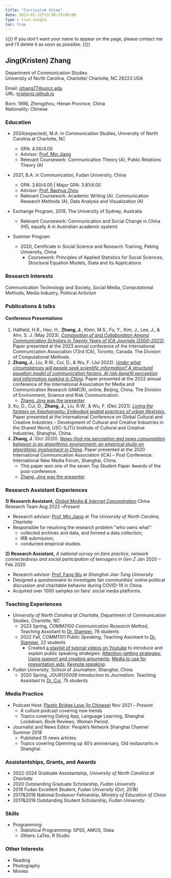 ```yaml
---
title: "Curriculum Vitae"
date: 2023-01-11T13:50:21+08:00
type : list-single
toc: true
---
```

{{<block class="note">}}
If you don't want your name to appear on the page, please contact me and I'll delete it as soon as possible.
{{<end>}}

## Jing(Kristen) Zhang

Department of Communication Studies\
University of North Carolina, Charlotte/
Charlotte, NC 28223 USA

Email: jzhang77@uncc.edu\
URL: [kristenjz.github.io](https://kristenjz.github.io/)

Born: 1998, Zhengzhou, Henan Province, China\
Nationality: Chinese

### Education
- 2024(expected), M.A.  in Communication Studies, University of North Carolina at Charlotte, NC
  - GPA: 4.00/4.00
  - Advisor: [Prof. Min Jiang](https://pages.charlotte.edu/min-jiang/) 
  - Relevant Coursework: Communication Theory (A), Public Relations Theory (A)
- 2021, B.A. in Communication, Fudan University, China
  - GPA: 3.60/4.00 | Major GPA: 3.81/4.00
  - Advisor: [Prof. Baohua Zhou](http://www.xwxy.fudan.edu.cn/dm/Show.aspx?info_lb=4&flag=4&info_id=7)
  - Relevant Coursework: Academic Writing (A), Communication Research Methods (A), Data Analysis and Visualization (A)
- Exchange Program, 2019, The University of Sydney, Australia
  - Relevant Coursework: Communication and Social Change in China (HD, equally A in Australian academic system)

- Summer Program
  - 2020, Certificate in Social Science and Research Training, Peking University, China
    - Coursework: Principles of Applied Statistics for Social Sciences, Structural Equation Models, Stata and its Applications

### Research Interests
Communication Technology and Society, Social Media, Computational Methods, Media Industry, Political Activism

### Publications & talks
#### Conference Presentations
1. Hatfield, H.R., Hao, H., **Zhang, J.**, Klein, M.S., Fu, Y., Kim, J., Lee, J., & Ahn, S. J. (May 2023). [*Composition of and Collaboration Among Communication Scholars in Twenty Years of ICA Journals (2000-2022)*](https://kristenjz.github.io/file/ICA2023_CompMethods.pdf). Paper presented at the 2023 annual conference of the International Communication Association (73rd ICA), Toronto, Canada. The Division of Computational Methods.
2. **Zhang, J.**, Liu, R.W., Cui, D., & Wu, F. (Jul 2022). [*Under what circumstances will people seek scientific information? A structural equation model of communication factors, AI risk-benefit perception and information seeking in China*](https://kristenjz.github.io/file/IAMCR_2022_ScienceComm.pdf). Paper presented at the 2022 annual conference of the International Association for Media and Communication Research (IAMCR), online, Beijing, China. The Division of Environment, Science and Risk Communication.
   - [Zhang, Jing was the presenter](https://vimeo.com/722534868/64a926efc3).
3. Xu, D., Cui, D., **Zhang, J.,** Liu, R.W., & Wu, F. (Dec 2021). [*Living the fantasy on Xiaohongshu: Embodied spatial practices of urban lifestyles.*](https://docs.google.com/presentation/d/1SbGMRtj8oXnirvR3hworf49nf1S7SDIp/edit?usp=sharing&ouid=101612066207925813842&rtpof=true&sd=true) Paper presented at the International Conference on Global Cultural and Creative Industries – Development of Cultural and Creative Industries in the Shared World, USC-SJTU Institute of Cultural and Creative Industries, Shanghai, China.
4. **Zhang, J**. (Oct 2020). [*News-find-me perception and news consumption behavior in an algorithmic environment: an empirical study on algorithmic involvement in China*](https://kristenjz.github.io/file/ICApost2020_NewMedia.pdf). Paper presented at the 2020 International Communication Association (ICA) – Post Conference: International New Media Forum, Shanghai, China. 
   - This paper won one of the seven Top Student Paper Awards of the post-conference.
   - [Zhang, Jing was the presenter](https://docs.google.com/presentation/d/1Pf9r2S-rcfJfF05sZNk6xYyp_KBu7xKN/edit?usp=sharing&ouid=101612066207925813842&rtpof=true&sd=true). 

### Research Assistant Experiences

**1)**  **Research Assistant,** [*Global Media & Internet Concentration*](https://gmicp.org/project/china/) China Research Team     Aug 2022 –*Present*

- Research advisor: [Prof. Min Jiang](https://pages.charlotte.edu/min-jiang/) at *The University of North Carolina, Charlotte*
- Responsible for resolving the research problem "who owns what":
  - collected archives and data, and formed a data collection;
  - IRB submission;
  - conducted empirical studies.

**2)**  **Research Assistant,** *A national survey on fans practice, network connectedness and social participation of teenagers in Gen Z*           				            Jan 2020 – Feb 2020

- Research advisor: [Prof. Fang Wu](https://smd.sjtu.edu.cn/teacher/detail/id/175) at *Shanghai Jiao Tong University*
- Designed a questionnaire to investigate fan communities’ online political discussion and charitable behavior during COVID-19 in China.
- Acquired over 1000 samples on fans' social media platforms.

### Teaching Experiences

- *University of North Carolina at Charlotte*, Department of Communication Studies, Charlotte, NC
  - 2023 Spring, *COMM3100 Communication Research Method*, Teaching Assistant to [Dr. Stamper](https://pages.charlotte.edu/brandy-stamper/),  78 students 
  - 2022 Fall, *COMM1101 Public Speaking*, Teaching Assistant to [Dr. Stamper](https://pages.charlotte.edu/brandy-stamper/), 22 students
    - Created [a playlist of tutorial videos on Youtube](https://www.youtube.com/watch?v=XqDUNo9Qy5E&list=PL_Q8KSxkpW2XvVG8qvH9NMsRqXuXDYMsj) to introduce and explain public speaking strategies: [Attention-getting strategies](https://www.youtube.com/watch?v=XqDUNo9Qy5E&list=PL_Q8KSxkpW2XvVG8qvH9NMsRqXuXDYMsj); [Using support and creating arguments](https://www.youtube.com/watch?v=a_aNaDyEdEg); [Media to use for presentation aids](https://www.youtube.com/watch?v=UhZ1vL6H7Do); [Keynote speaking](https://www.youtube.com/watch?v=60hTb-WOM14).									
- *Fudan University*, School of Journalism, Shanghai, China       
  - 2020 Spring, *JOUR120008 Introduction to Journalism*, Teaching Assistant to [Dr. Cui](http://www.xwxy.fudan.edu.cn/node2/fdxwxy/n1339/n1340/n1344/n1370/n1372/u1ai112758.html), 75 students

### Media Practice

- Podcast Host: [Plastic Bridge Love (In Chinese)](https://plasbridlove.podcast.xyz/)																Nov 2021 – *Present*
  - A culture podcast covering new trends
  - Topics covering Dating App, Language Learning, Shanghai Lockdown, Book Reviews, Women Period.
- Journalist and News Editor: People’s Network Shanghai Channel                                      Summer 2018
  - Published 15 news articles.
  - Topics covering Openning up 40’s anniversary, Old restaurants in Shanghai.


### Assistantships, Grants, and Awards

- 2022-2024    Graduate Assistantship, *University of North Carolina at Charlotte*
- 2020              Outstanding Graduate Scholarship, *Fudan University*
- 2018              Fudan Excellent Student, *Fudan University* (Oct, 2018)
- 2017&2018  National Endeavor Fellowship, *Ministry of Education of China* 
- 2017&2018  Outstanding Student Scholarship, *Fudan University*

### Skills

- Programming:
  - Statistical Programming: SPSS, AMOS, Stata
  - Others: LaTex, R Studio

### Other Interests

- Reading
- Photography
- Movies


